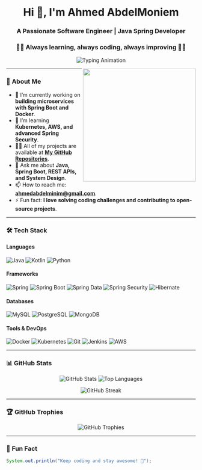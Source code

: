 <h1 align="center">Hi 👋, I'm Ahmed AbdelMoniem</h1>
<h3 align="center">A Passionate Software Engineer | Java Spring Developer</h3>
<h3 align="center">👨‍💻 Always learning, always coding, always improving 👨‍💻</h3>

<p align="center">
  <img src="https://readme-typing-svg.herokuapp.com?lines=Building+Scalable+Web+Applications;Java+Spring+Enthusiast;Problem+Solver;Open-Source+Contributor" alt="Typing Animation" />
</p>

<img align="right" src="https://media.giphy.com/media/qgQUggAC3Pfv687qPC/giphy.gif" width="300px"/>

---

### 🚀 **About Me**
- 🔭 I’m currently working on **building microservices with Spring Boot and Docker**.
- 🌱 I’m learning **Kubernetes, AWS, and advanced Spring Security**.
- 👨‍💻 All of my projects are available at **[My GitHub Repositories](https://github.com/AhmedAbdElminim?tab=repositories)**.
- 💬 Ask me about **Java, Spring Boot, REST APIs, and System Design**.
- 📫 How to reach me: **ahmedabdelminim@gmail.com**.
- ⚡ Fun fact: **I love solving coding challenges and contributing to open-source projects**.

---

### 🛠️ **Tech Stack**

#### **Languages**
![Java](https://img.shields.io/badge/Java-ED8B00?style=for-the-badge&logo=openjdk&logoColor=white)
![Kotlin](https://img.shields.io/badge/Kotlin-0095D5?style=for-the-badge&logo=kotlin&logoColor=white)
![Python](https://img.shields.io/badge/Python-3776AB?style=for-the-badge&logo=python&logoColor=white)

#### **Frameworks**
![Spring](https://img.shields.io/badge/Spring-6DB33F?style=for-the-badge&logo=spring&logoColor=white)
![Spring Boot](https://img.shields.io/badge/Spring_Boot-6DB33F?style=for-the-badge&logo=spring-boot&logoColor=white)
![Spring Data](https://img.shields.io/badge/Spring_Data-6DB33F?style=for-the-badge&logo=spring&logoColor=white)
![Spring Security](https://img.shields.io/badge/Spring_Security-6DB33F?style=for-the-badge&logo=spring-security&logoColor=white)
![Hibernate](https://img.shields.io/badge/Hibernate-59666C?style=for-the-badge&logo=hibernate&logoColor=white)

#### **Databases**
![MySQL](https://img.shields.io/badge/MySQL-005C84?style=for-the-badge&logo=mysql&logoColor=white)
![PostgreSQL](https://img.shields.io/badge/PostgreSQL-316192?style=for-the-badge&logo=postgresql&logoColor=white)
![MongoDB](https://img.shields.io/badge/MongoDB-4EA94B?style=for-the-badge&logo=mongodb&logoColor=white)

#### **Tools & DevOps**
![Docker](https://img.shields.io/badge/Docker-2496ED?style=for-the-badge&logo=docker&logoColor=white)
![Kubernetes](https://img.shields.io/badge/Kubernetes-326CE5?style=for-the-badge&logo=kubernetes&logoColor=white)
![Git](https://img.shields.io/badge/Git-F05032?style=for-the-badge&logo=git&logoColor=white)
![Jenkins](https://img.shields.io/badge/Jenkins-D24939?style=for-the-badge&logo=jenkins&logoColor=white)
![AWS](https://img.shields.io/badge/AWS-232F3E?style=for-the-badge&logo=amazon-aws&logoColor=white)

---


### 📊 **GitHub Stats**

<p align="center">
  <img src="https://github-readme-stats.vercel.app/api?username=AhmedAbdElminim&show_icons=true&theme=radical" alt="GitHub Stats" />
  <img src="https://github-readme-stats.vercel.app/api/top-langs/?username=AhmedAbdElminim&layout=compact&theme=radical" alt="Top Languages" />
</p>

<p align="center">
  <img src="https://github-readme-streak-stats.herokuapp.com/?user=AhmedAbdElminim&theme=radical" alt="GitHub Streak" />
</p>

---

### 🏆 **GitHub Trophies**

<p align="center">
  <img src="https://github-profile-trophy.vercel.app/?username=AhmedAbdElminim&theme=radical&no-frame=true&row=1&column=7" alt="GitHub Trophies" />
</p>

---

### 🌟 **Fun Fact**

```java
System.out.println("Keep coding and stay awesome! 🚀");
